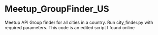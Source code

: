 # Meetup_GroupFinder_US
Meetup API Group finder for all cities in a country. Run city_finder.py with required parameters. This code is an edited script I found online

